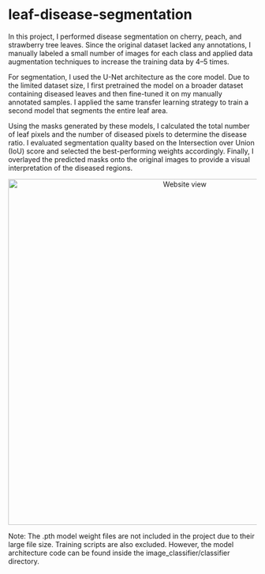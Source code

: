 # leaf-disease-segmentation
In this project, I performed disease segmentation on cherry, peach, and strawberry tree leaves. Since the original dataset lacked any annotations, I manually labeled a small number of images for each class and applied data augmentation techniques to increase the training data by 4–5 times.

For segmentation, I used the U-Net architecture as the core model. Due to the limited dataset size, I first pretrained the model on a broader dataset containing diseased leaves and then fine-tuned it on my manually annotated samples. I applied the same transfer learning strategy to train a second model that segments the entire leaf area.

Using the masks generated by these models, I calculated the total number of leaf pixels and the number of diseased pixels to determine the disease ratio. I evaluated segmentation quality based on the Intersection over Union (IoU) score and selected the best-performing weights accordingly. Finally, I overlayed the predicted masks onto the original images to provide a visual interpretation of the diseased regions.

<p align="center">
  <img src="review.gif" alt="Website view" width="700">
</p>

Note: The .pth model weight files are not included in the project due to their large file size. Training scripts are also excluded. However, the model architecture code can be found inside the image_classifier/classifier directory. 
